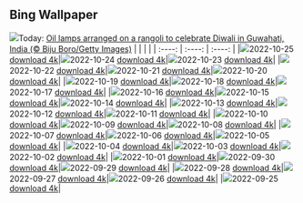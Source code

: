 ## Bing Wallpaper
![](./wallpaper/2022-10-25.jpg)Today: [Oil lamps arranged on a rangoli to celebrate Diwali in Guwahati, India (© Biju Boro/Getty Images)](./wallpaper/2022-10-25.jpg)
|      |      |      |
| :----: | :----: | :----: |
|![](./wallpaper/2022-10-25_sm.jpg)2022-10-25 [download 4k](./wallpaper/2022-10-25.jpg)|![](./wallpaper/2022-10-24_sm.jpg)2022-10-24 [download 4k](./wallpaper/2022-10-24.jpg)|![](./wallpaper/2022-10-23_sm.jpg)2022-10-23 [download 4k](./wallpaper/2022-10-23.jpg)|
|![](./wallpaper/2022-10-22_sm.jpg)2022-10-22 [download 4k](./wallpaper/2022-10-22.jpg)|![](./wallpaper/2022-10-21_sm.jpg)2022-10-21 [download 4k](./wallpaper/2022-10-21.jpg)|![](./wallpaper/2022-10-20_sm.jpg)2022-10-20 [download 4k](./wallpaper/2022-10-20.jpg)|
|![](./wallpaper/2022-10-19_sm.jpg)2022-10-19 [download 4k](./wallpaper/2022-10-19.jpg)|![](./wallpaper/2022-10-18_sm.jpg)2022-10-18 [download 4k](./wallpaper/2022-10-18.jpg)|![](./wallpaper/2022-10-17_sm.jpg)2022-10-17 [download 4k](./wallpaper/2022-10-17.jpg)|
|![](./wallpaper/2022-10-16_sm.jpg)2022-10-16 [download 4k](./wallpaper/2022-10-16.jpg)|![](./wallpaper/2022-10-15_sm.jpg)2022-10-15 [download 4k](./wallpaper/2022-10-15.jpg)|![](./wallpaper/2022-10-14_sm.jpg)2022-10-14 [download 4k](./wallpaper/2022-10-14.jpg)|
|![](./wallpaper/2022-10-13_sm.jpg)2022-10-13 [download 4k](./wallpaper/2022-10-13.jpg)|![](./wallpaper/2022-10-12_sm.jpg)2022-10-12 [download 4k](./wallpaper/2022-10-12.jpg)|![](./wallpaper/2022-10-11_sm.jpg)2022-10-11 [download 4k](./wallpaper/2022-10-11.jpg)|
|![](./wallpaper/2022-10-10_sm.jpg)2022-10-10 [download 4k](./wallpaper/2022-10-10.jpg)|![](./wallpaper/2022-10-09_sm.jpg)2022-10-09 [download 4k](./wallpaper/2022-10-09.jpg)|![](./wallpaper/2022-10-08_sm.jpg)2022-10-08 [download 4k](./wallpaper/2022-10-08.jpg)|
|![](./wallpaper/2022-10-07_sm.jpg)2022-10-07 [download 4k](./wallpaper/2022-10-07.jpg)|![](./wallpaper/2022-10-06_sm.jpg)2022-10-06 [download 4k](./wallpaper/2022-10-06.jpg)|![](./wallpaper/2022-10-05_sm.jpg)2022-10-05 [download 4k](./wallpaper/2022-10-05.jpg)|
|![](./wallpaper/2022-10-04_sm.jpg)2022-10-04 [download 4k](./wallpaper/2022-10-04.jpg)|![](./wallpaper/2022-10-03_sm.jpg)2022-10-03 [download 4k](./wallpaper/2022-10-03.jpg)|![](./wallpaper/2022-10-02_sm.jpg)2022-10-02 [download 4k](./wallpaper/2022-10-02.jpg)|
|![](./wallpaper/2022-10-01_sm.jpg)2022-10-01 [download 4k](./wallpaper/2022-10-01.jpg)|![](./wallpaper/2022-09-30_sm.jpg)2022-09-30 [download 4k](./wallpaper/2022-09-30.jpg)|![](./wallpaper/2022-09-29_sm.jpg)2022-09-29 [download 4k](./wallpaper/2022-09-29.jpg)|
|![](./wallpaper/2022-09-28_sm.jpg)2022-09-28 [download 4k](./wallpaper/2022-09-28.jpg)|![](./wallpaper/2022-09-27_sm.jpg)2022-09-27 [download 4k](./wallpaper/2022-09-27.jpg)|![](./wallpaper/2022-09-26_sm.jpg)2022-09-26 [download 4k](./wallpaper/2022-09-26.jpg)|
|![](./wallpaper/2022-09-25_sm.jpg)2022-09-25 [download 4k](./wallpaper/2022-09-25.jpg)|